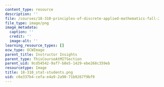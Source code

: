 ```yaml
---
content_type: resource
description: ''
file: /courses/18-310-principles-of-discrete-applied-mathematics-fall-2013/c6e337b4cefae4a92a9071b9267f9bf9_18-310_stat-students.png
file_type: image/png
image_metadata:
  caption: ''
  credit: ''
  image-alt: ''
learning_resource_types: []
ocw_type: OCWImage
parent_title: Instructor Insights
parent_type: ThisCourseAtMITSection
parent_uid: 9cd54542-9af7-b8e5-1429-ebe268c359eb
resourcetype: Image
title: 18-310_stat-students.png
uid: c6e337b4-cefa-e4a9-2a90-71b9267f9bf9
---
```

